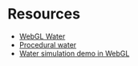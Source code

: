 # Resources

* [WebGL Water](http://madebyevan.com/webgl-water/)
* [Procedural water](https://www.shadertoy.com/view/MdXyzX)
* [Water simulation demo in WebGL](https://www.jayconrod.com/posts/50/water-simulation-demo-in-webgl)
